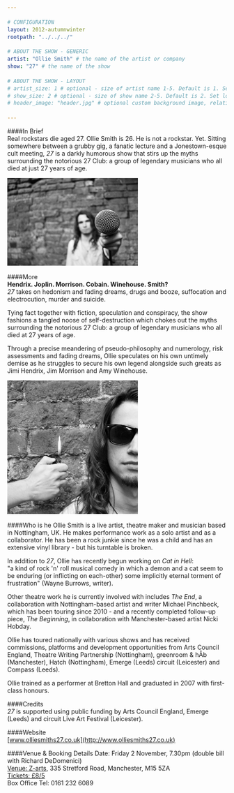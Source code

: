 ```yaml
---

# CONFIGURATION
layout: 2012-autumnwinter
rootpath: "../../../"

# ABOUT THE SHOW - GENERIC
artist: "Ollie Smith" # the name of the artist or company
show: "27" # the name of the show

# ABOUT THE SHOW - LAYOUT
# artist_size: 1 # optional - size of artist name 1-5. Default is 1. Set longer names to lower values
# show_size: 2 # optional - size of show name 2-5. Default is 2. Set longer names to lower values
# header_image: "header.jpg" # optional custom background image, relative to current page

---
```

####In Brief    
Real rockstars die aged 27. Ollie Smith is 26. He is not a rockstar. Yet. Sitting somewhere between a grubby gig, a fanatic lecture and a Jonestown-esque cult meeting, *27* is a darkly humorous show that stirs up the myths surrounding the notorious 27 Club: a group of legendary musicians who all died at just 27 years of age.    

![27](Ollie27_1.jpg)    

####More    
**Hendrix. Joplin. Morrison. Cobain. Winehouse. Smith?**             
*27* takes on hedonism and fading dreams, drugs and booze, suffocation and electrocution, murder and suicide.            

Tying fact together with fiction, speculation and conspiracy, the show fashions a tangled noose of self-destruction which chokes out the myths surrounding the notorious 27 Club: a group of legendary musicians who all died at 27 years of age.            

Through a precise meandering of pseudo-philosophy and numerology, risk assessments and fading dreams, Ollie speculates on his own untimely demise as he struggles to secure his own legend alongside such greats as Jimi Hendrix, Jim Morrison and Amy Winehouse.

![27](Ollie27_2.jpg) 

####Who is he
Ollie Smith is a live artist, theatre maker and musician based in Nottingham, UK. He makes performance work as a solo artist and as a collaborator. He has been a rock junkie since he was a child and has an extensive vinyl library - but his turntable is broken.           

In addition to *27*, Ollie has recently begun working on *Cat in Hell*:          
"a kind of rock 'n' roll musical comedy in which a demon and a cat seem to be enduring (or inflicting on each-other) some implicitly eternal torment of frustration" (Wayne Burrows, writer).            

Other theatre work he is currently involved with includes *The End*, a collaboration with Nottingham-based artist and writer Michael Pinchbeck, which has been touring since 2010 - and a recently completed follow-up piece, *The Beginning*, in collaboration with Manchester-based artist Nicki Hobday.           

Ollie has toured nationally with various shows and has received commissions, platforms and development opportunities from Arts Council England, Theatre Writing Partnership (Nottingham), greenroom & hÅb (Manchester), Hatch (Nottingham), Emerge (Leeds) circuit (Leicester) and Compass (Leeds).          

Ollie trained as a performer at Bretton Hall and graduated in 2007 with first-class honours.


####Credits            
*27* is supported using public funding by Arts Council England, Emerge (Leeds) and circuit Live Art Festival (Leicester).


####Website    
[www.olliesmiths27.co.uk](http://www.olliesmiths27.co.uk)


####Venue & Booking Details
Date: Friday 2 November, 7.30pm (double bill with Richard DeDomenici)    
[Venue: Z-arts](http://www.z-arts.org/about-us/getting-here/), 335 Stretford Road, Manchester, M15 5ZA    
[Tickets: £8/5](http://www.z-arts.org/events/word-of-warning-02-nov/)    
Box Office Tel: 0161 232 6089     
